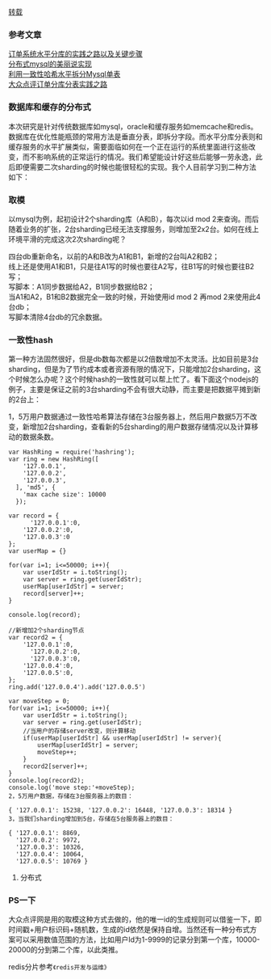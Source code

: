 [转载](https://xing393939.github.io/tech/2016/02/26/distributed_solution.html)    

### 参考文章    
[订单系统水平分库的实践之路以及关键步骤](https://blog.csdn.net/qq_24690761/article/details/50990875)   
[分布式mysql的美丽说实现](https://wenku.baidu.com/view/7f85b41d55270722192ef78e?pcf=2)    
[利用一致性哈希水平拆分Mysql单表](https://cnodejs.org/topic/5502a23573263b0e4eef9b85)      
[大众点评订单分库分表实践之路](https://mp.weixin.qq.com/s?__biz=MzI4NTA1MDEwNg==&mid=402525487&idx=1&sn=9c1bccf857a624dedec743f54c66a98c)     




### 数据库和缓存的分布式    
本次研究是针对传统数据库如mysql，oracle和缓存服务如memcache和redis。数据库在优化性能瓶颈的常用方法是垂直分表，即拆分字段。而水平分库分表则和缓存服务的水平扩展类似，需要面临如何在一个正在运行的系统里面进行这些改变，而不影响系统的正常运行的情况。我们希望能设计好这些后能够一劳永逸，此后即便需要二次sharding的时候也能很轻松的实现。我个人目前学习到二种方法如下：

### 取模    
以mysql为例，起初设计2个sharding库（A和B），每次以id mod 2来查询。而后随着业务的扩张，2台sharding已经无法支撑服务，则增加至2x2台。如何在线上环境平滑的完成这次2次sharding呢？

四台db重新命名，以前的A和B改为A1和B1，新增的2台叫A2和B2；    
线上还是使用A1和B1，只是往A1写的时候也要往A2写，往B1写的时候也要往B2写；    
写脚本：A1同步数据给A2，B1同步数据给B2；    
当A1和A2，B1和B2数据完全一致的时候，开始使用id mod 2 再mod 2来使用此4台db；    
写脚本清除4台db的冗余数据。    
### 一致性hash   
第一种方法固然很好，但是db数每次都是以2倍数增加不太灵活。比如目前是3台sharding，但是为了节约成本或者资源有限的情况下，只能增加2台sharding，这个时候怎么办呢？这个时候hash的一致性就可以帮上忙了。看下面这个nodejs的例子，主要是保证之前的3台sharding不会有很大动静，而主要是把数据平摊到新的2台上：

1，5万用户数据通过一致性哈希算法存储在3台服务器上，然后用户数据5万不改变，新增加2台sharding，查看新的5台sharding的用户数据存储情况以及计算移动的数据条数。    


```
var HashRing = require('hashring');
var ring = new HashRing([
	'127.0.0.1',
	'127.0.0.2',
	'127.0.0.3', 
  ], 'md5', {
	'max cache size': 10000
  });

var record = {
	  '127.0.0.1':0,
	'127.0.0.2':0,
	'127.0.0.3':0
};
var userMap = {}
  
for(var i=1; i<=50000; i++){
	var userIdStr = i.toString();
	var server = ring.get(userIdStr);
	userMap[userIdStr] = server;
	record[server]++;
}

console.log(record);

//新增加2个sharding节点
var record2 = {
	'127.0.0.1':0,
	  '127.0.0.2':0,
	  '127.0.0.3':0,
	'127.0.0.4':0,
	'127.0.0.5':0,
};
ring.add('127.0.0.4').add('127.0.0.5')

var moveStep = 0;
for(var i=1; i<=50000; i++){
	var userIdStr = i.toString();
	var server = ring.get(userIdStr);
	//当用户的存储server改变，则计算移动
	if(userMap[userIdStr] && userMap[userIdStr] != server){
		userMap[userIdStr] = server;
		moveStep++;
	}
	record2[server]++;
}
console.log(record2);
console.log('move step:'+moveStep);
2，5万用户数据，存储在3台服务器上的数目：

{ '127.0.0.1': 15238, '127.0.0.2': 16448, '127.0.0.3': 18314 }
3，当我们sharding增加到5台，存储在5台服务器上的数目：

{ '127.0.0.1': 8869,
  '127.0.0.2': 9972,
  '127.0.0.3': 10326,
  '127.0.0.4': 10064,
  '127.0.0.5': 10769 }
```   

1. 分布式
###  PS一下
大众点评网是用的取模这种方式去做的，他的唯一id的生成规则可以借鉴一下，即时间戳+用户标识码+随机数，生成的id依然是保持自增。当然还有一种分布式方案可以采用数值范围的方法，比如用户Id为1-9999的记录分到第一个库，10000-20000的分到第二个库，以此类推。 

redis分片参考`《redis开发与运维》`      
